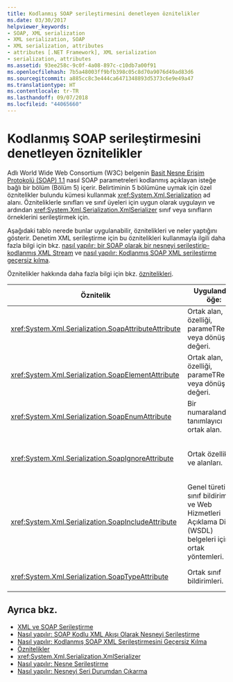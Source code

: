 ```yaml
---
title: Kodlanmış SOAP serileştirmesini denetleyen öznitelikler
ms.date: 03/30/2017
helpviewer_keywords:
- SOAP, XML serialization
- XML serialization, SOAP
- XML serialization, attributes
- attributes [.NET Framework], XML serialization
- serialization, attributes
ms.assetid: 93ee258c-9c0f-4a08-897c-c10db7a00f91
ms.openlocfilehash: 7b5a48003ff9bfb398c05c8d70a9076d49ad83d6
ms.sourcegitcommit: a885cc8c3e444ca6471348893d5373c6e9e49a47
ms.translationtype: HT
ms.contentlocale: tr-TR
ms.lasthandoff: 09/07/2018
ms.locfileid: "44065660"
---
```

# <a name="attributes-that-control-encoded-soap-serialization"></a>Kodlanmış SOAP serileştirmesini denetleyen öznitelikler

Adlı World Wide Web Consortium (W3C) belgenin [Basit Nesne Erişim Protokolü (SOAP) 1.1](https://www.w3.org/TR/2000/NOTE-SOAP-20000508/) nasıl SOAP parametreleri kodlanmış açıklayan isteğe bağlı bir bölüm (Bölüm 5) içerir. Belirtiminin 5 bölümüne uymak için özel öznitelikler bulundu kümesi kullanmak <xref:System.Xml.Serialization> ad alanı. Özniteliklerle sınıfları ve sınıf üyeleri için uygun olarak uygulayın ve ardından <xref:System.Xml.Serialization.XmlSerializer> sınıf veya sınıfların örneklerini serileştirmek için.

Aşağıdaki tablo nerede bunlar uygulanabilir, öznitelikleri ve neler yaptığını gösterir. Denetim XML serileştirme için bu öznitelikleri kullanmayla ilgili daha fazla bilgi için bkz. [nasıl yapılır: bir SOAP olarak bir nesneyi serileştirip-kodlanmış XML Stream](how-to-serialize-an-object-as-a-soap-encoded-xml-stream.md) ve [nasıl yapılır: Kodlanmış SOAP XML serileştirme geçersiz kılma](how-to-override-encoded-soap-xml-serialization.md).

Öznitelikler hakkında daha fazla bilgi için bkz. [öznitelikleri](../../../docs/standard/attributes/index.md).

|Öznitelik|Uygulandığı öğe:|Belirler|
|---------------|----------------|---------------|
|<xref:System.Xml.Serialization.SoapAttributeAttribute>|Ortak alan, özelliği, parameTRe veya dönüş değeri.|Sınıf üyesi bir XML özniteliği olarak seri hale.|
|<xref:System.Xml.Serialization.SoapElementAttribute>|Ortak alan, özelliği, parameTRe veya dönüş değeri.|Sınıf bir XML öğesi olarak seri hale.|
|<xref:System.Xml.Serialization.SoapEnumAttribute>|Bir numaralandırma tanımlayıcı ortak alan.|Numaralandırma üyesi öğe adı.|
|<xref:System.Xml.Serialization.SoapIgnoreAttribute>|Ortak özellikler ve alanları.|Kapsayan sınıfı serileştirilmiş olduğunda özellik veya alan yoksayılacak.|
|<xref:System.Xml.Serialization.SoapIncludeAttribute>|Genel türetilmiş sınıf bildirimleri ve Web Hizmetleri Açıklama Dili (WSDL) belgeleri için ortak yöntemleri.|Türü (serileştirilmiş olduğunda tanınması için) şemalar oluşturulurken dahil edilecek.|
|<xref:System.Xml.Serialization.SoapTypeAttribute>|Ortak sınıf bildirimleri.|Sınıf bir XML türü olarak seri hale.|

## <a name="see-also"></a>Ayrıca bkz.

- [XML ve SOAP Serileştirme](xml-and-soap-serialization.md)  
- [Nasıl yapılır: SOAP Kodlu XML Akışı Olarak Nesneyi Serileştirme](how-to-serialize-an-object-as-a-soap-encoded-xml-stream.md)  
- [Nasıl yapılır: Kodlanmış SOAP XML Serileştirmesini Geçersiz Kılma](how-to-override-encoded-soap-xml-serialization.md)  
- [Öznitelikler](../../../docs/standard/attributes/index.md)  
- <xref:System.Xml.Serialization.XmlSerializer>  
- [Nasıl yapılır: Nesne Serileştirme](how-to-serialize-an-object.md)  
- [Nasıl yapılır: Nesneyi Seri Durumdan Çıkarma](how-to-deserialize-an-object.md)

